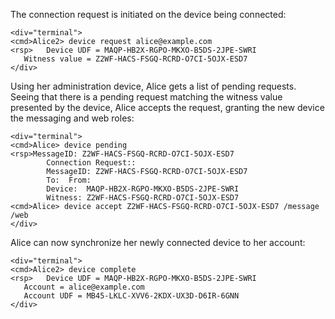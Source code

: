 The connection request is initiated on the device being connected:


~~~~
<div="terminal">
<cmd>Alice2> device request alice@example.com
<rsp>   Device UDF = MAQP-HB2X-RGPO-MKXO-B5DS-2JPE-SWRI
   Witness value = Z2WF-HACS-FSGQ-RCRD-O7CI-5OJX-ESD7
</div>
~~~~

Using her administration device, Alice gets a list of pending requests. Seeing that
there is a pending request matching the witness value presented by the device, Alice
accepts the request, granting the new device the messaging and web roles:


~~~~
<div="terminal">
<cmd>Alice> device pending
<rsp>MessageID: Z2WF-HACS-FSGQ-RCRD-O7CI-5OJX-ESD7
        Connection Request::
        MessageID: Z2WF-HACS-FSGQ-RCRD-O7CI-5OJX-ESD7
        To:  From: 
        Device:  MAQP-HB2X-RGPO-MKXO-B5DS-2JPE-SWRI
        Witness: Z2WF-HACS-FSGQ-RCRD-O7CI-5OJX-ESD7
<cmd>Alice> device accept Z2WF-HACS-FSGQ-RCRD-O7CI-5OJX-ESD7 /message /web
</div>
~~~~

Alice can now synchronize her newly connected device to her account:


~~~~
<div="terminal">
<cmd>Alice2> device complete
<rsp>   Device UDF = MAQP-HB2X-RGPO-MKXO-B5DS-2JPE-SWRI
   Account = alice@example.com
   Account UDF = MB45-LKLC-XVV6-2KDX-UX3D-D6IR-6GNN
</div>
~~~~


